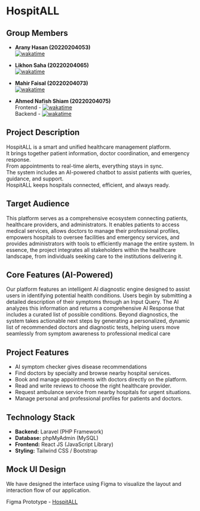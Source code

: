 # HospitALL

## Group Members

- **Arany Hasan (20220204053)**  
  <a href="https://wakatime.com/badge/user/2ad53666-4746-4971-a4a1-c07bf36819a7/project/93771d3a-5bbd-45b4-8ad1-3c64215ed23c"><img src="https://wakatime.com/badge/user/2ad53666-4746-4971-a4a1-c07bf36819a7/project/93771d3a-5bbd-45b4-8ad1-3c64215ed23c.svg" alt="wakatime"></a>

- **Likhon Saha (20220204065)**  
  <a href="https://wakatime.com/badge/user/22faad2d-1547-40c2-96b6-2eaf8210c681/project/8f00d690-ece3-4959-8b8a-1f207db5882c"><img src="https://wakatime.com/badge/user/22faad2d-1547-40c2-96b6-2eaf8210c681/project/8f00d690-ece3-4959-8b8a-1f207db5882c.svg" alt="wakatime"></a>

- **Mahir Faisal (20220204073)**  
  <a href="https://wakatime.com/badge/user/f60b5d2c-a443-490a-8ce6-9166fa25024d/project/4a34596e-d6f6-45af-97e2-5ad3da2c33fd"><img src="https://wakatime.com/badge/user/f60b5d2c-a443-490a-8ce6-9166fa25024d/project/4a34596e-d6f6-45af-97e2-5ad3da2c33fd.svg" alt="wakatime"></a>
- **Ahmed Nafish Shiam (20220204075)**  
 Frontend - <a href="https://wakatime.com/badge/user/a3f2e5b5-e430-45fb-8379-5ef5728e6029/project/bfa9fe9a-246b-4cd3-96c9-2531d551ad23"><img src="https://wakatime.com/badge/user/a3f2e5b5-e430-45fb-8379-5ef5728e6029/project/bfa9fe9a-246b-4cd3-96c9-2531d551ad23.svg" alt="wakatime"></a>  
 Backend - <a href="https://wakatime.com/badge/user/a3f2e5b5-e430-45fb-8379-5ef5728e6029/project/a1f2a67e-daff-4565-94b2-886874d878c9"><img src="https://wakatime.com/badge/user/a3f2e5b5-e430-45fb-8379-5ef5728e6029/project/a1f2a67e-daff-4565-94b2-886874d878c9.svg" alt="wakatime"></a>

## Project Description

HospitALL is a smart and unified healthcare management platform.  
It brings together patient information, doctor coordination, and emergency response.  
From appointments to real-time alerts, everything stays in sync.  
The system includes an AI-powered chatbot to assist patients with queries, guidance, and support.  
HospitALL keeps hospitals connected, efficient, and always ready.

## Target Audience

This platform serves as a comprehensive ecosystem connecting patients, healthcare providers, and administrators. It enables patients to access medical services, allows doctors to manage their professional profiles, empowers hospitals to oversee facilities and emergency services, and provides administrators with tools to efficiently manage the entire system. In essence, the project integrates all stakeholders within the healthcare landscape, from individuals seeking care to the institutions delivering it.

## Core Features (AI-Powered)

Our platform features an intelligent AI diagnostic engine designed to assist users in identifying potential health conditions. Users begin by submitting a detailed description of their symptoms through an Input Query. The AI analyzes this information and returns a comprehensive AI Response that includes a curated list of possible conditions.
Beyond diagnostics, the system takes actionable next steps by generating a personalized, dynamic list of recommended doctors and diagnostic tests, helping users move seamlessly from symptom awareness to professional medical care

## Project Features

- AI symptom checker gives disease recommendations
- Find doctors by specialty and browse nearby hospital services.
- Book and manage appointments with doctors directly on the platform.
- Read and write reviews to choose the right healthcare provider.
- Request ambulance service from nearby hospitals for urgent situations.
- Manage personal and professional profiles for patients and doctors.

## Technology Stack

- **Backend:** Laravel (PHP Framework)
- **Database:** phpMyAdmin (MySQL)
- **Frontend:** React JS (JavaScript Library)
- **Styling:** Tailwind CSS / Bootstrap

## Mock UI Design

We have designed the interface using Figma to visualize the layout and interaction flow of our
application.

Figma Prototype - [HospitALL](https://www.figma.com/make/M6lQqJucpCSkw2tkQ8z2UF/HospitALL--Community-?node-id=0-1&p=f&fullscreen=1)
